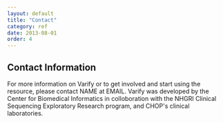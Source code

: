 ```yaml
---
layout: default
title: "Contact"
category: ref
date: 2013-08-01
order: 4
---
```


## Contact Information

For more information on Varify or to get involved and start using the resource, please contact 
NAME at EMAIL.  Varify was developed by the Center for Biomedical Informatics in colloboration 
with the NHGRI Clinical Sequencing Exploratory Research program, and CHOP's clinical laboratories.